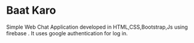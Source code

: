 # Baat Karo
Simple Web Chat Application developed in HTML,CSS,Bootstrap,Js using firebase .
It uses google authentication for log in.

